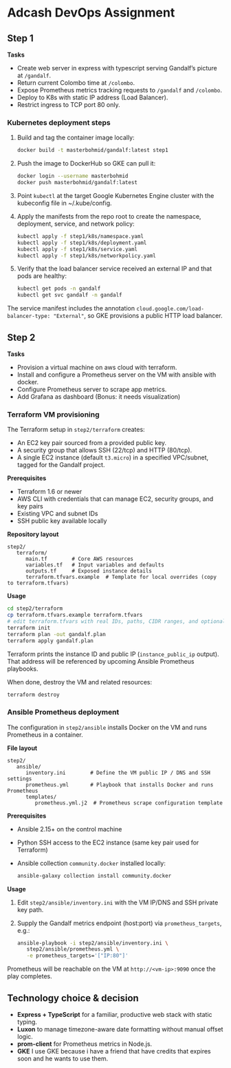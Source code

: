 # Adcash DevOps Assignment

## Step 1

**Tasks**

- Create web server in express with typescript serving Gandalf’s picture at `/gandalf`.
- Return current Colombo time at `/colombo`.
- Expose Prometheus metrics tracking requests to `/gandalf` and `/colombo`.
- Deploy to K8s with static IP address (Load Balancer).
- Restrict ingress to TCP port 80 only.

### Kubernetes deployment steps

1. Build and tag the container image locally:

   ```bash
   docker build -t masterbohmid/gandalf:latest step1
   ```

2. Push the image to DockerHub so GKE can pull it:

   ```bash
   docker login --username masterbohmid
   docker push masterbohmid/gandalf:latest
   ```

3. Point `kubectl` at the target Google Kubernetes Engine cluster with the kubeconfig file in ~/.kube/config.

4. Apply the manifests from the repo root to create the namespace, deployment, service, and network policy:

   ```bash
   kubectl apply -f step1/k8s/namespace.yaml
   kubectl apply -f step1/k8s/deployment.yaml
   kubectl apply -f step1/k8s/service.yaml
   kubectl apply -f step1/k8s/networkpolicy.yaml
   ```

5. Verify that the load balancer service received an external IP and that pods are healthy:

   ```bash
   kubectl get pods -n gandalf
   kubectl get svc gandalf -n gandalf
   ```

The service manifest includes the annotation `cloud.google.com/load-balancer-type: "External"`, so GKE provisions a public HTTP load balancer.

## Step 2

**Tasks**

- Provision a virtual machine on aws cloud with terraform.
- Install and configure a Prometheus server on the VM with ansible with docker.
- Configure Prometheus server to scrape app metrics.
- Add Grafana as dashboard (Bonus: it needs visualization)

### Terraform VM provisioning

The Terraform setup in `step2/terraform` creates:

- An EC2 key pair sourced from a provided public key.
- A security group that allows SSH (22/tcp) and HTTP (80/tcp).
- A single EC2 instance (default `t3.micro`) in a specified VPC/subnet, tagged for the Gandalf project.

**Prerequisites**

- Terraform 1.6 or newer
- AWS CLI with credentials that can manage EC2, security groups, and key pairs
- Existing VPC and subnet IDs
- SSH public key available locally

**Repository layout**

```
step2/
   terraform/
      main.tf        # Core AWS resources
      variables.tf   # Input variables and defaults
      outputs.tf     # Exposed instance details
      terraform.tfvars.example  # Template for local overrides (copy to terraform.tfvars)
```

**Usage**

```bash
cd step2/terraform
cp terraform.tfvars.example terraform.tfvars
# edit terraform.tfvars with real IDs, paths, CIDR ranges, and optional extra tags
terraform init
terraform plan -out gandalf.plan
terraform apply gandalf.plan
```

Terraform prints the instance ID and public IP (`instance_public_ip` output). That address will be referenced by upcoming Ansible Prometheus playbooks.

When done, destroy the VM and related resources:

```bash
terraform destroy
```

### Ansible Prometheus deployment

The configuration in `step2/ansible` installs Docker on the VM and runs Prometheus in a container.

**File layout**

```
step2/
   ansible/
      inventory.ini        # Define the VM public IP / DNS and SSH settings
      prometheus.yml       # Playbook that installs Docker and runs Prometheus
      templates/
         prometheus.yml.j2  # Prometheus scrape configuration template
```

**Prerequisites**

- Ansible 2.15+ on the control machine
- Python SSH access to the EC2 instance (same key pair used for Terraform)
- Ansible collection `community.docker` installed locally:

  ```bash
  ansible-galaxy collection install community.docker
  ```

**Usage**

1. Edit `step2/ansible/inventory.ini` with the VM IP/DNS and SSH private key path.
2. Supply the Gandalf metrics endpoint (host:port) via `prometheus_targets`, e.g.:

   ```bash
   ansible-playbook -i step2/ansible/inventory.ini \
      step2/ansible/prometheus.yml \
      -e prometheus_targets='["IP:80"]'
   ```

Prometheus will be reachable on the VM at `http://<vm-ip>:9090` once the play completes.

## Technology choice & decision

- **Express + TypeScript** for a familiar, productive web stack with static typing.
- **Luxon** to manage timezone-aware date formatting without manual offset logic.
- **prom-client** for Prometheus metrics in Node.js.
- **GKE** I use GKE because i have a friend that have credits that expires soon and he wants to use them.
